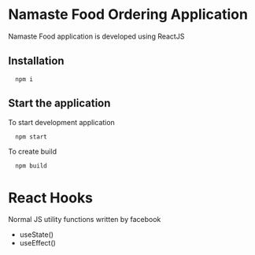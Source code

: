 # Namaste Food Ordering Application

Namaste Food application is developed using ReactJS

## Installation

```
  npm i
```

## Start the application

To start development application

```js
  npm start
```

To create build

```js
  npm build
```


# React Hooks

Normal JS utility functions written by facebook

- useState()
- useEffect()